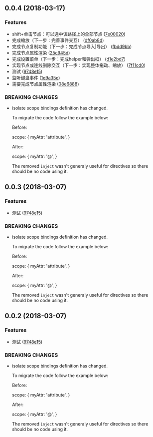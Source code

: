 <a name="0.0.4"></a>
## 0.0.4 (2018-03-17)


### Features

* shift+单击节点：可以选中该路径上的全部节点 ([7e00020](https://github.com/hong-boy/node-chart-flow/commit/7e00020))
* 完成缩放（下一步：完善事件交互） ([df0ab8d](https://github.com/hong-boy/node-chart-flow/commit/df0ab8d))
* 完成节点复制功能（下一步：完成节点导入|导出） ([fbdd9bb](https://github.com/hong-boy/node-chart-flow/commit/fbdd9bb))
* 完成节点属性渲染 ([25c945d](https://github.com/hong-boy/node-chart-flow/commit/25c945d))
* 完成设置菜单（下一步：完成helper和弹出框） ([d1e2bd7](https://github.com/hong-boy/node-chart-flow/commit/d1e2bd7))
* 实现节点或连线删除交互（下一步：实现整体拖动、缩放） ([7f11cd0](https://github.com/hong-boy/node-chart-flow/commit/7f11cd0))
* 测试 ([9748e15](https://github.com/hong-boy/node-chart-flow/commit/9748e15))
* 监听键盘事件 ([1e9a35e](https://github.com/hong-boy/node-chart-flow/commit/1e9a35e))
* 需要完成节点属性渲染 ([08e6888](https://github.com/hong-boy/node-chart-flow/commit/08e6888))


### BREAKING CHANGES

* isolate scope bindings definition has changed.

    To migrate the code follow the example below:

    Before:

    scope: {
      myAttr: 'attribute',
    }

    After:

    scope: {
      myAttr: '@',
    }

    The removed `inject` wasn't generaly useful for directives so there should be no code using it.



<a name="0.0.3"></a>
## 0.0.3 (2018-03-07)


### Features

* 测试 ([9748e15](https://github.com/hong-boy/node-chart-flow/commit/9748e15))


### BREAKING CHANGES

* isolate scope bindings definition has changed.

    To migrate the code follow the example below:

    Before:

    scope: {
      myAttr: 'attribute',
    }

    After:

    scope: {
      myAttr: '@',
    }

    The removed `inject` wasn't generaly useful for directives so there should be no code using it.



<a name="0.0.2"></a>
## 0.0.2 (2018-03-07)


### Features

* 测试 ([9748e15](https://github.com/hong-boy/node-chart-flow/commit/9748e15))


### BREAKING CHANGES

* isolate scope bindings definition has changed.

    To migrate the code follow the example below:

    Before:

    scope: {
      myAttr: 'attribute',
    }

    After:

    scope: {
      myAttr: '@',
    }

    The removed `inject` wasn't generaly useful for directives so there should be no code using it.



